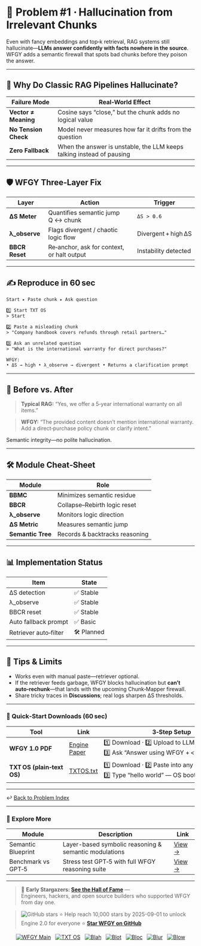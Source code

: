 # 📒 Problem #1 · Hallucination from Irrelevant Chunks

Even with fancy embeddings and top‑k retrieval, RAG systems still hallucinate—**LLMs answer confidently with facts nowhere in the source**.  
WFGY adds a semantic firewall that spots bad chunks before they poison the answer.

---

## 🤔 Why Do Classic RAG Pipelines Hallucinate?

| Failure Mode | Real‑World Effect |
|--------------|-------------------|
| **Vector ≠ Meaning** | Cosine says “close,” but the chunk adds no logical value |
| **No Tension Check** | Model never measures how far it drifts from the question |
| **Zero Fallback** | When the answer is unstable, the LLM keeps talking instead of pausing |

---

## 🛡️ WFGY Three‑Layer Fix

| Layer | Action | Trigger |
|-------|--------|---------|
| **ΔS Meter** | Quantifies semantic jump Q ↔ chunk | `ΔS > 0.6` |
| **λ_observe** | Flags divergent / chaotic logic flow | Divergent + high ΔS |
| **BBCR Reset** | Re‑anchor, ask for context, or halt output | Instability detected |

---

## ✍️ Reproduce in 60 sec

```txt
Start ▸ Paste chunk ▸ Ask question

1️⃣ Start TXT OS  
> Start

2️⃣ Paste a misleading chunk  
> "Company handbook covers refunds through retail partners…"

3️⃣ Ask an unrelated question  
> "What is the international warranty for direct purchases?"

WFGY:  
• ΔS → high • λ_observe → divergent • Returns a clarification prompt
````

---

## 🔬 Before vs. After

> **Typical RAG:**
> “Yes, we offer a 5‑year international warranty on all items.”

> **WFGY:**
> “The provided content doesn’t mention international warranty.
> Add a direct‑purchase policy chunk or clarify intent.”

Semantic integrity—no polite hallucination.

---

## 🛠 Module Cheat‑Sheet

| Module            | Role                           |
| ----------------- | ------------------------------ |
| **BBMC**          | Minimizes semantic residue     |
| **BBCR**          | Collapse–Rebirth logic reset   |
| **λ\_observe**    | Monitors logic direction       |
| **ΔS Metric**     | Measures semantic jump         |
| **Semantic Tree** | Records & backtracks reasoning |

---

## 📊 Implementation Status

| Item                  | State      |
| --------------------- | ---------- |
| ΔS detection          | ✅ Stable   |
| λ\_observe            | ✅ Stable   |
| BBCR reset            | ✅ Stable   |
| Auto fallback prompt  | ✅ Basic    |
| Retriever auto‑filter | 🛠 Planned |

---

## 📝 Tips & Limits

* Works even with manual paste—retriever optional.
* If the retriever feeds garbage, WFGY blocks hallucination but **can’t auto‑rechunk**—that lands with the upcoming Chunk‑Mapper firewall.
* Share tricky traces in **Discussions**; real logs sharpen ΔS thresholds.

---

### 🔗 Quick‑Start Downloads (60 sec)

| Tool                       | Link                                                | 3‑Step Setup                                                                             |
| -------------------------- | --------------------------------------------------- | ---------------------------------------------------------------------------------------- |
| **WFGY 1.0 PDF**           | [Engine Paper](https://zenodo.org/records/15630969) | 1️⃣ Download · 2️⃣ Upload to LLM · 3️⃣ Ask “Answer using WFGY + \<your question>”        |
| **TXT OS (plain‑text OS)** | [TXTOS.txt](https://zenodo.org/records/15788557)    | 1️⃣ Download · 2️⃣ Paste into any LLM chat · 3️⃣ Type “hello world” — OS boots instantly |

---

↩︎ [Back to Problem Index](./README.md)
 

---

### 🧭 Explore More

| Module                | Description                                              | Link     |
|-----------------------|----------------------------------------------------------|----------|
| Semantic Blueprint    | Layer-based symbolic reasoning & semantic modulations   | [View →](https://github.com/onestardao/WFGY/tree/main/SemanticBlueprint) |
| Benchmark vs GPT‑5    | Stress test GPT‑5 with full WFGY reasoning suite         | [View →](https://github.com/onestardao/WFGY/tree/main/benchmarks/benchmark-vs-gpt5) |

---

> 👑 **Early Stargazers: [See the Hall of Fame](https://github.com/onestardao/WFGY/tree/main/stargazers)** —  
> Engineers, hackers, and open source builders who supported WFGY from day one.

> <img src="https://img.shields.io/github/stars/onestardao/WFGY?style=social" alt="GitHub stars"> ⭐ Help reach 10,000 stars by 2025-09-01 to unlock Engine 2.0 for everyone  ⭐ <strong><a href="https://github.com/onestardao/WFGY">Star WFGY on GitHub</a></strong>


<div align="center">

[![WFGY Main](https://img.shields.io/badge/WFGY-Main-red?style=flat-square)](https://github.com/onestardao/WFGY)
&nbsp;
[![TXT OS](https://img.shields.io/badge/TXT%20OS-Reasoning%20OS-orange?style=flat-square)](https://github.com/onestardao/WFGY/tree/main/OS)
&nbsp;
[![Blah](https://img.shields.io/badge/Blah-Semantic%20Embed-yellow?style=flat-square)](https://github.com/onestardao/WFGY/tree/main/OS/BlahBlahBlah)
&nbsp;
[![Blot](https://img.shields.io/badge/Blot-Persona%20Core-green?style=flat-square)](https://github.com/onestardao/WFGY/tree/main/OS/BlotBlotBlot)
&nbsp;
[![Bloc](https://img.shields.io/badge/Bloc-Reasoning%20Compiler-blue?style=flat-square)](https://github.com/onestardao/WFGY/tree/main/OS/BlocBlocBloc)
&nbsp;
[![Blur](https://img.shields.io/badge/Blur-Text2Image%20Engine-navy?style=flat-square)](https://github.com/onestardao/WFGY/tree/main/OS/BlurBlurBlur)
&nbsp;
[![Blow](https://img.shields.io/badge/Blow-Game%20Logic-purple?style=flat-square)](https://github.com/onestardao/WFGY/tree/main/OS/BlowBlowBlow)

</div>


